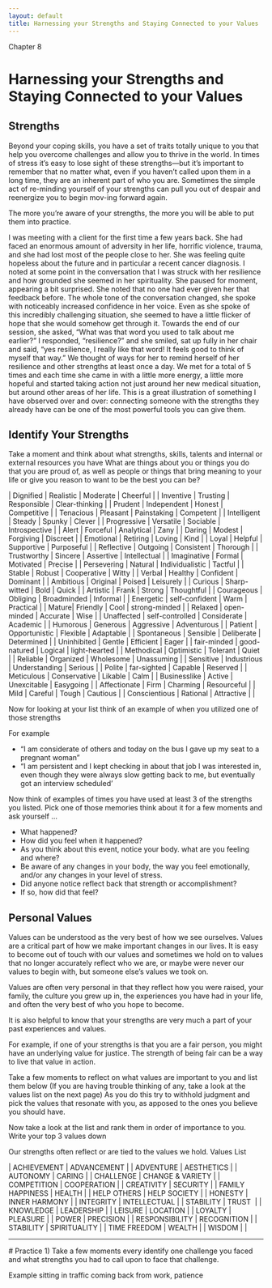 ```yaml
---
layout: default
title: Harnessing your Strengths and Staying Connected to your Values
---
```

<p class="type">Chapter 8</p>

# Harnessing your Strengths and Staying Connected to your Values 

## Strengths
<p>Beyond your coping skills, you have a set of traits totally unique to you that help you overcome challenges and allow you to thrive in the world. In times of stress it’s easy to lose sight of these strengths—but it’s important to remember that no matter what, even if you haven’t called upon them in a long time, they are an inherent part of who you are. Sometimes the simple act of re-minding yourself of your strengths can pull you out of despair and reenergize you to begin mov-ing forward again.

The more you’re aware of your strengths, the more you will be able to put them into practice.

<div class="story">
<p>I was meeting with a client for the first time a few years back. She had faced an enormous amount of adversity in her life, horrific violence, trauma, and she had lost most of the people close to her. She was feeling quite hopeless about the future and in particular a recent cancer diagnosis. I noted at some point in the conversation that I was struck with her resilience and how grounded she seemed in her spirituality. She paused for moment, appearing a bit surprised. She noted that no one had ever given her that feedback before. The whole tone of the conversation changed, she spoke with noticeably increased confidence in her voice. Even as she spoke of this incredibly challenging situation, she seemed to have a little flicker of hope that she would somehow get through it. Towards the end of our session, she asked, “What was that word you used to talk about me earlier?” I responded, “resilience?” and she smiled, sat up fully in her chair and said, “yes resilience, I really like that word! It feels good to think of myself that way.” We thought of ways for her to remind herself of her resilience and other strengths at least once a day. We met for a total of 5 times and each time she came in with a little more energy, a little more hopeful and started taking action not just around her new medical situation, but around other areas of her life. This is a great illustration of something I have observed over and over: connecting someone with the strengths they already have can be one of the most powerful tools you can give them.</p>
</div>

## Identify Your Strengths 
Take a moment and think about what strengths, skills, talents and internal or external resources you have What are things about you or things you do that you are proud of, as well as people or things that bring meaning to your life or give you reason to want to be the best you can be? 

| Dignified | Realistic | Moderate | Cheerful |
| Inventive | Trusting | Responsible | Clear-thinking |
| Prudent | Independent | Honest | Competitive |
| Tenacious | Pleasant | Painstaking | Competent |
| Intelligent | Steady | Spunky | Clever |
| Progressive | Versatile | Sociable | Introspective |
| Alert | Forceful | Analytical | Zany |
| Daring | Modest | Forgiving | Discreet |
| Emotional | Retiring | Loving | Kind |
| Loyal | Helpful | Supportive | Purposeful |
| Reflective | Outgoing | Consistent | Thorough |
| Trustworthy | Sincere | Assertive | Intellectual |
| Imaginative | Formal  | Motivated | Precise |
| Persevering | Natural | Individualistic | Tactful |
| Stable | Robust | Cooperative | Witty |
| Verbal | Healthy | Confident | Dominant |
| Ambitious | Original | Poised | Leisurely |
| Curious | Sharp-witted | Bold | Quick |
| Artistic | Frank | Strong | Thoughtful |
| Courageous | Obliging | Broadminded | Informal |
| Energetic | self-confident | Warm | Practical |
| Mature| Friendly | Cool | strong-minded |
| Relaxed | open-minded | Accurate | Wise |
| Unaffected | self-controlled | Considerate | Academic |
| Humorous | Generous | Aggressive | Adventurous |
| Patient | Opportunistic | Flexible | Adaptable |
| Spontaneous | Sensible | Deliberate | Determined |
| Uninhibited | Gentle | Efficient | Eager |
| fair-minded | good-natured | Logical | light-hearted |
| Methodical | Optimistic | Tolerant | Quiet |
| Reliable | Organized | Wholesome | Unassuming |
| Sensitive | Industrious | Understanding | Serious |
| Polite | far-sighted | Capable | Reserved |
| Meticulous | Conservative | Likable | Calm |
| Businesslike | Active | Unexcitable | Easygoing |
| Affectionate | Firm | Charming | Resourceful |
| Mild | Careful | Tough | Cautious |
| Conscientious | Rational | Attractive | |

Now for looking at your list think of an example of when you utilized one of those strengths

For example

- “I am considerate of others and today on the bus I gave up my seat to a pregnant woman”
- “I am persistent and I kept checking in about that job I was interested in, even though they were always slow getting back to me, but eventually got an interview scheduled’

Now think of examples of times you have used at least 3 of the strengths you listed. Pick one of those memories think about it for a few moments and ask yourself &hellip;

- What happened?
- How did you feel when it happened?
- As you think about this event, notice your body. what are you feeling and where?  
- Be aware of any changes in your body, the way you feel emotionally, and/or any changes in your level of stress.  
- Did anyone notice reflect back that strength or accomplishment?
- If so, how did that feel?

## Personal Values
Values can be understood as the very best of how we see ourselves. Values are a critical part of how we make important changes in our lives. It is easy to become out of touch with our values and sometimes we hold on to values that no longer accurately reflect who we are, or maybe were never our values to begin with, but someone else’s values we took on. 

Values are often very personal in that they reflect how you were raised, your family, the culture you grew up in, the experiences you have had in your life, and often the very best of who you hope to become.  

It is also helpful to know that your strengths are very much a part of your past experiences and values.  

For example, if one of your strengths is that you are a fair person, you might have an underlying value for justice.  The strength of being fair can be a way to live that value in action. 

Take a few moments to reflect on what values are important to you and list them below (If you are having trouble thinking of any, take a look at the values list on the next page) As you do this try to withhold judgment and pick the values that resonate with you, as apposed to the ones you believe you should have. 

Now take a look at the list and rank them in order of importance to you. Write your top 3 values down 

Our strengths often reflect or are tied to the values we hold. 
Values List

| ACHIEVEMENT 		| ADVANCEMENT  	 	|
| ADVENTURE   		| AESTHETICS       	|
| AUTONOMY    		| CARING           	|
| CHALLENGE   		| CHANGE & VARIETY 	|
| COMPETITION 		| COOPERATION      	|
| CREATIVITY  		| SECURITY         	| 
| FAMILY HAPPINESS 	| HEALTH 			|
| HELP OTHERS 		| HELP SOCIETY 		|
| HONESTY 			| INNER HARMONY 	|
| INTEGRITY 		| INTELLECTUAL 		|
| STABILITY 		| TRUST 			|
| KNOWLEDGE 		| LEADERSHIP 		|
| LEISURE 			| LOCATION 			|
| LOYALTY 			| PLEASURE 			|
| POWER 			| PRECISION 		|
| RESPONSIBILITY 	| RECOGNITION 		|
| STABILITY 		| SPIRITUALITY 		|
| TIME FREEDOM 		| WEALTH 			|
| WISDOM 			| 					|

<hr/>
# Practice
1) Take a few moments every identify one challenge you faced and what strengths you had to call upon to face that challenge.  

Example sitting in traffic coming back from work, patience 
